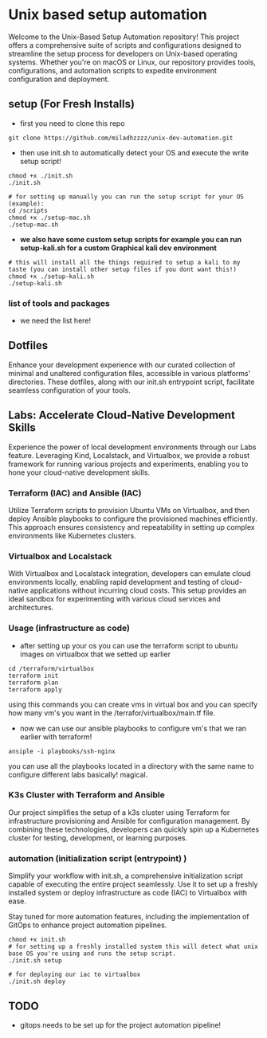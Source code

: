# Unix based setup automation

Welcome to the Unix-Based Setup Automation repository! This project offers a comprehensive suite of scripts and configurations designed to streamline the setup process for developers on Unix-based operating systems. Whether you're on macOS or Linux, our repository provides tools, configurations, and automation scripts to expedite environment configuration and deployment.

## setup (For Fresh Installs)

- first you need to clone this repo

````shell
git clone https://github.com/miladhzzzz/unix-dev-automation.git
````

- then use init.sh to automatically detect your OS and execute the write setup script!

````shell
chmod +x ./init.sh
./init.sh

# for setting up manually you can run the setup script for your OS (example):
cd /scripts
chmod +x ./setup-mac.sh 
./setup-mac.sh 
````

- **we also have some custom setup scripts for example you can run setup-kali.sh for a custom Graphical kali dev environment**

````shell
# this will install all the things required to setup a kali to my taste (you can install other setup files if you dont want this!)
chmod +x ./setup-kali.sh
./setup-kali.sh
````

### list of tools and packages

- we need the list here!

## Dotfiles

Enhance your development experience with our curated collection of minimal and unaltered configuration files, accessible in various platforms' directories. These dotfiles, along with our init.sh entrypoint script, facilitate seamless configuration of your tools.

## Labs: Accelerate Cloud-Native Development Skills

Experience the power of local development environments through our Labs feature. Leveraging Kind, Localstack, and Virtualbox, we provide a robust framework for running various projects and experiments, enabling you to hone your cloud-native development skills.

### Terraform (IAC) and Ansible (IAC)

Utilize Terraform scripts to provision Ubuntu VMs on Virtualbox, and then deploy Ansible playbooks to configure the provisioned machines efficiently. This approach ensures consistency and repeatability in setting up complex environments like Kubernetes clusters.

### Virtualbox and Localstack

With Virtualbox and Localstack integration, developers can emulate cloud environments locally, enabling rapid development and testing of cloud-native applications without incurring cloud costs. This setup provides an ideal sandbox for experimenting with various cloud services and architectures.

### Usage (infrastructure as code)

- after setting up your os you can use the terraform script to ubuntu images on virtualbox that we setted up earlier

````shell
cd /terraform/virtualbox
terraform init
terraform plan
terraform apply
````

using this commands you can create vms in virtual box and you can specify how many vm's you want in the /terrafor/virtualbox/main.tf file.

- now we can use our ansible playbooks to configure vm's that we ran earlier with terraform!

````shell
ansiple -i playbooks/ssh-nginx
````

you can use all the playbooks located in a directory with the same name to configure different labs basically! magical.

### K3s Cluster with Terraform and Ansible

Our project simplifies the setup of a k3s cluster using Terraform for infrastructure provisioning and Ansible for configuration management. By combining these technologies, developers can quickly spin up a Kubernetes cluster for testing, development, or learning purposes.

### automation (initialization script (entrypoint) )

Simplify your workflow with init.sh, a comprehensive initialization script capable of executing the entire project seamlessly. Use it to set up a freshly installed system or deploy infrastructure as code (IAC) to Virtualbox with ease.

Stay tuned for more automation features, including the implementation of GitOps to enhance project automation pipelines.

````shell
chmod +x init.sh
# for setting up a freshly installed system this will detect what unix base OS you're using and runs the setup script.
./init.sh setup

# for deploying our iac to virtualbox
./init.sh deploy 
````

## TODO

- gitops needs to be set up for the project automation pipeline!
